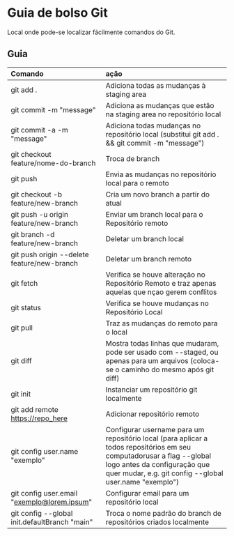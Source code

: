 # Guia de bolso Git #

Local onde pode-se localizar fácilmente comandos do Git.

## Guia ##

| Comando | ação |
|:-|:-|
| git add . | Adiciona todas as mudanças à staging area |
| git commit -m "message" | Adiciona as mudanças que estão na staging area no repositório local |
| git commit -a -m "message" | Adiciona todas mudanças no repositório local (substitui git add . && git commit -m "message") |
| git checkout feature/nome-do-branch | Troca de branch |
| git push | Envia as mudanças no repositório local para o remoto |
| git checkout -b feature/new-branch | Cria um novo branch a partir do atual |
| git push -u origin feature/new-branch | Enviar um branch local para o Repositório remoto |
| git branch -d feature/new-branch | Deletar um branch local |
| git push origin --delete feature/new-branch | Deletar um branch remoto |
| git fetch | Verifica se houve alteração no Repositório Remoto e traz apenas aquelas que nçao gerem conflitos |
| git status | Verifica se houve mudanças no Repositório Local |
| git pull | Traz as mudanças do remoto para o local |
| git diff | Mostra todas linhas que mudaram, pode ser usado com --staged, ou apenas para um arquivos (coloca-se o caminho do mesmo após git diff) |
| git init | Instanciar um repositório git localmente |
| git add remote <https://repo_here> | Adicionar repositório remoto |
| git config user.name "exemplo" | Configurar username para um repositório local (para aplicar a todos repositórios em seu computadorusar a flag --global logo antes da configuração que quer mudar, e.g. git config --global user.name "exemplo") |
| git config user.email "exemplo@lorem.ipsum" | Configurar email para um repositório local |
| git config --global init.defaultBranch "main" | Troca o nome padrão do branch de repositórios criados localmente |
